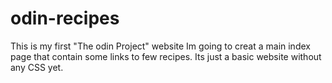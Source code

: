 # odin-recipes
This is my first "The odin Project" website
Im going to creat a main index page that contain some links
to few recipes. Its just a basic website without any CSS yet.
